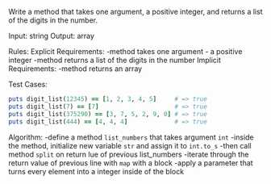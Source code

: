 Write a method that takes one argument,
a positive integer,
and returns a list of the digits in the number.

Input: string
Output: array

Rules:
  Explicit Requirements:
    -method takes one argument - a positive integer
    -method returns a list of the digits in the number
  Implicit Requirements:
    -method returns an array

Test Cases:
  ```ruby
  puts digit_list(12345) == [1, 2, 3, 4, 5]     # => true
  puts digit_list(7) == [7]                     # => true
  puts digit_list(375290) == [3, 7, 5, 2, 9, 0] # => true
  puts digit_list(444) == [4, 4, 4]             # => true
```

Algorithm:
  -define a method `list_numbers` that takes argument `int`
  -inside the method, initialize new variable `str` and assign it to `int.to_s`
  -then call method `split` on return lue of previous list_numbers
  -iterate through the return value of previous line with `map` with a block
  -apply a parameter that turns every element into a integer inside of the block
  